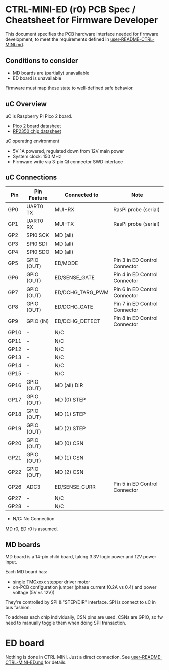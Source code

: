 # CTRL-MINI-ED (r0) PCB Spec / Cheatsheet for Firmware Developer

This document specifies the PCB hardware interface needed for firmware development,
to meet the requirements defined in [user-README-CTRL-MINI.md](user-README-CTRL-MINI.md).


## Conditions to consider

* MD boards are (partially) unavailable
* ED board is unavailable

Firmware must map these state to well-defined safe behavior.

## uC Overview

uC is Raspberry Pi Pico 2 board.
* [Pico 2 board datasheet](https://datasheets.raspberrypi.com/pico/pico-2-datasheet.pdf)
* [RP2350 chip datasheet](https://datasheets.raspberrypi.com/rp2350/rp2350-datasheet.pdf)

uC operating environment
* 5V 1A powered, regulated down from 12V main power
* System clock: 150 MHz
* Firmware write via 3-pin QI connector SWD interface

## uC Connections

| Pin  | Pin Feature   | Connected to     | Note                                                               |
|------|---------------|------------------|--------------------------------------------------------------------|
| GP0  | UART0 TX      | MUI-RX           | RasPi probe (serial) |
| GP1  | UART0 RX      | MUI-TX           | RasPi probe (serial) |
| GP2  | SPI0 SCK      | MD (all)         | |
| GP3  | SPI0 SDI      | MD (all)         | |
| GP4  | SPI0 SDO      | MD (all)         | |
| GP5  | GPIO (OUT)    | ED/MODE          | Pin 3 in ED Control Connector |
| GP6  | GPIO (OUT)    | ED/SENSE_GATE    | Pin 4 in ED Control Connector |
| GP7  | GPIO (OUT)    | ED/DCHG_TARG_PWM | Pin 6 in ED Control Connector |
| GP8  | GPIO (OUT)    | ED/DCHG_GATE     | Pin 7 in ED Control Connector |
| GP9  | GPIO (IN)     | ED/DCHG_DETECT   | Pin 8 in ED Control Connector |
| GP10 | -             | N/C              | |
| GP11 | -             | N/C              | |
| GP12 | -             | N/C              | |
| GP13 | -             | N/C              | |
| GP14 | -             | N/C              | |
| GP15 | -             | N/C              | |
| GP16 | GPIO (OUT)    | MD (all) DIR     | |
| GP17 | GPIO (OUT)    | MD (0) STEP      | |
| GP18 | GPIO (OUT)    | MD (1) STEP      | |
| GP19 | GPIO (OUT)    | MD (2) STEP      | |
| GP20 | GPIO (OUT)    | MD (0) CSN       | |
| GP21 | GPIO (OUT)    | MD (1) CSN       | |
| GP22 | GPIO (OUT)    | MD (2) CSN       | |
| GP26 | ADC3          | ED/SENSE_CURR    | Pin 5 in ED Control Connector |
| GP27 | -             | N/C              | |
| GP28 | -             | N/C              | |

* N/C: No Connection

MD r0, ED r0 is assumed.


## MD boards

MD board is a 14-pin child board, taking 3.3V logic power and 12V power input.

Each MD board has:
* single TMCxxxx stepper driver motor
* on-PCB configuration jumper (phase current (0.2A vs 0.4) and power voltage (5V vs 12V))

They're controlled by SPI & "STEP/DIR" interface.
SPI is connect to uC in bus fashion.

To address each chip individually, CSN pins are used.
CSNs are GPIO, so fw need to manually toggle them when doing SPI transaction.

# ED board

Nothing is done in CTRL-MINI. Just a direct connection.
See [user-README-CTRL-MINI-ED.md](user-README-CTRL-MINI-ED.md) for details.
